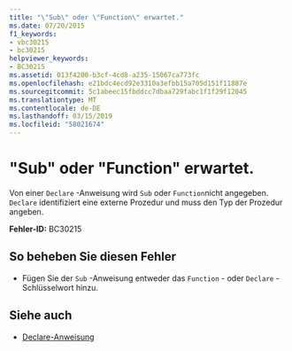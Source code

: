 ```yaml
---
title: "\"Sub\" oder \"Function\" erwartet."
ms.date: 07/20/2015
f1_keywords:
- vbc30215
- bc30215
helpviewer_keywords:
- BC30215
ms.assetid: 013f4200-b3cf-4cd8-a235-15067ca773fc
ms.openlocfilehash: e21bdc4ecd92e3310a3efbb15a705d151f11887e
ms.sourcegitcommit: 5c1abeec15fbddcc7dbaa729fabc1f1f29f12045
ms.translationtype: MT
ms.contentlocale: de-DE
ms.lasthandoff: 03/15/2019
ms.locfileid: "58021674"
---
```

# <a name="sub-or-function-expected"></a>"Sub" oder "Function" erwartet.
Von einer `Declare` -Anweisung wird `Sub` oder `Function`nicht angegeben. `Declare` identifiziert eine externe Prozedur und muss den Typ der Prozedur angeben.  
  
 **Fehler-ID:** BC30215  
  
## <a name="to-correct-this-error"></a>So beheben Sie diesen Fehler  
  
-   Fügen Sie der `Sub` -Anweisung entweder das `Function` - oder `Declare` -Schlüsselwort hinzu.  
  
## <a name="see-also"></a>Siehe auch

- [Declare-Anweisung](../../visual-basic/language-reference/statements/declare-statement.md)

